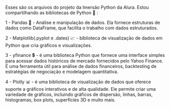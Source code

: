 Esses são os arquivos do projeto da Imersão Python da Alura. Estou compartilhando as bibliotecas de Python 🐍 :

1 - Pandas 🐼 - Análise e manipulação de dados. Ela fornece estruturas de dados como DataFrame, que facilita o trabalho com dados estruturados.

2 - Matplotlib(.pyplot e .dates) 📈 - biblioteca de visualização de dados em Python que cria gráficos e visualizações.

3 - yfinance 💲 - é uma biblioteca Python que fornece uma interface simples para acessar dados históricos de mercado fornecidos pelo Yahoo Finance.
É uma ferramenta útil para análise de dados financeiros, backtesting de estratégias de negociação e modelagem quantitativa.

4 - Plotly 📊 - é uma biblioteca de visualização de dados que oferece suporte a gráficos interativos e de alta qualidade.
Ele permite criar uma variedade de gráficos, incluindo gráficos de dispersão, linhas, barras, histogramas, box plots, superfícies 3D e muito mais.
